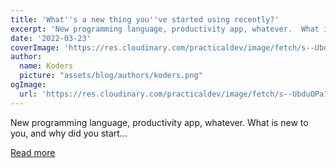 ```yaml
---
title: 'What''s a new thing you''ve started using recently?'
excerpt: 'New programming language, productivity app, whatever.  What is new to you, and why did you start...'
date: '2022-03-23'
coverImage: 'https://res.cloudinary.com/practicaldev/image/fetch/s--UbduOPa1--/c_imagga_scale,f_auto,fl_progressive,h_420,q_auto,w_1000/https://dev-to-uploads.s3.amazonaws.com/uploads/articles/2g86wjqt9ce7qplixp7i.png'
author:
  name: Koders
  picture: "assets/blog/authors/koders.png"
ogImage:
  url: 'https://res.cloudinary.com/practicaldev/image/fetch/s--UbduOPa1--/c_imagga_scale,f_auto,fl_progressive,h_420,q_auto,w_1000/https://dev-to-uploads.s3.amazonaws.com/uploads/articles/2g86wjqt9ce7qplixp7i.png'
---
```


New programming language, productivity app, whatever.  What is new to you, and why did you start...

[Read more](https://dev.to/ben/whats-a-new-thing-youve-started-using-recently-abj)
